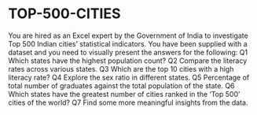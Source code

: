 # TOP-500-CITIES

You are hired as an Excel expert by the Government of India to investigate Top 500 Indian cities’ statistical indicators. You have been supplied with a dataset and you need to visually present the answers for the following:
Q1 Which states have the highest population count?
Q2 Compare the literacy rates across various states.
Q3 Which are the top 10 cities with a high literacy rate?
Q4 Explore the sex ratio in different states.
Q5 Percentage of total number of graduates against the total population of the state.
Q6 Which states have the greatest number of cities ranked in the ‘Top 500’ cities of the world?
Q7 Find some more meaningful insights from the data.
